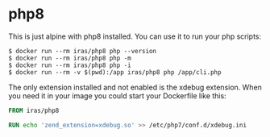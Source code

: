 # php8

This is just alpine with php8 installed. You can use it to run your php scripts:

```console
$ docker run --rm iras/php8 php --version
$ docker run --rm iras/php8 php -m
$ docker run --rm iras/php8 php -i
$ docker run --rm -v $(pwd):/app iras/php8 php /app/cli.php
```

The only extension installed and not enabled is the xdebug extension. When you need it in your image you could start
your Dockerfile like this:

```Dockerfile
FROM iras/php8

RUN echo 'zend_extension=xdebug.so' >> /etc/php7/conf.d/xdebug.ini
```

